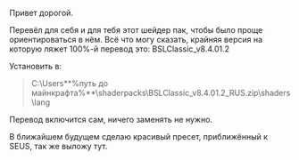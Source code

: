 Привет дорогой.

Перевёл для себя и для тебя этот шейдер пак, чтобы было проще ориентироваться в нём.
Всё что могу сказать, крайняя версия на которую ляжет 100%-й перевод это: BSLClassic_v8.4.01.2

Установить в: 

> C:\Users\**%путь до майнкрафта%**\shaderpacks\BSLClassic_v8.4.01.2_RUS.zip\shaders\lang

Перевод включится сам, ничего заменять не нужно.

В ближайшем будущем сделаю красивый пресет, приближённый к SEUS, так же выложу тут.
